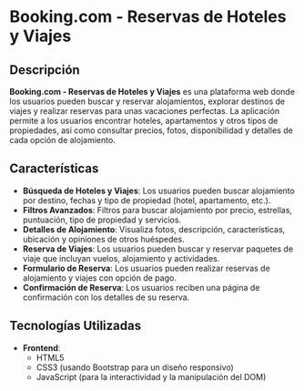 # Booking.com - Reservas de Hoteles y Viajes

## Descripción

**Booking.com - Reservas de Hoteles y Viajes** es una plataforma web donde los usuarios pueden buscar y reservar alojamientos, explorar destinos de viajes y realizar reservas para unas vacaciones perfectas. La aplicación permite a los usuarios encontrar hoteles, apartamentos y otros tipos de propiedades, así como consultar precios, fotos, disponibilidad y detalles de cada opción de alojamiento.

## Características

- **Búsqueda de Hoteles y Viajes**: Los usuarios pueden buscar alojamiento por destino, fechas y tipo de propiedad (hotel, apartamento, etc.).
- **Filtros Avanzados**: Filtros para buscar alojamiento por precio, estrellas, puntuación, tipo de propiedad y servicios.
- **Detalles de Alojamiento**: Visualiza fotos, descripción, características, ubicación y opiniones de otros huéspedes.
- **Reserva de Viajes**: Los usuarios pueden buscar y reservar paquetes de viaje que incluyan vuelos, alojamiento y actividades.
- **Formulario de Reserva**: Los usuarios pueden realizar reservas de alojamiento y viajes con opción de pago.
- **Confirmación de Reserva**: Los usuarios reciben una página de confirmación con los detalles de su reserva.

## Tecnologías Utilizadas

- **Frontend**:
  - HTML5
  - CSS3 (usando Bootstrap para un diseño responsivo)
  - JavaScript (para la interactividad y la manipulación del DOM)
  
  



